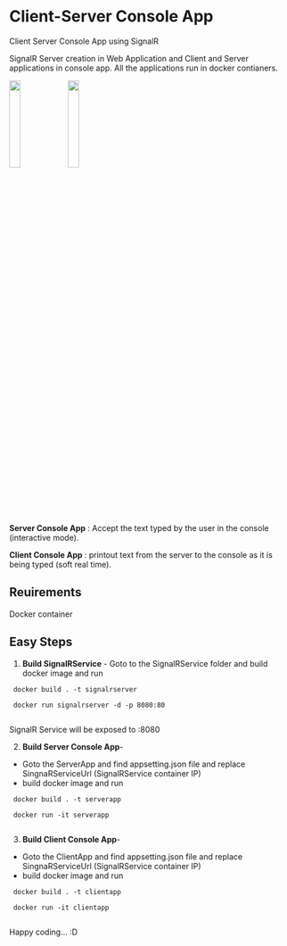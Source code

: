 # Client-Server Console App

Client Server Console App using SignalR

SignalR Server creation in Web Application and Client and Server applications in console app. All the applications run in docker contianers.


 <img src="https://www.docker.com/wp-content/uploads/2022/03/vertical-logo-monochromatic.png" width=20% height=20%>
 <img src="https://miro.medium.com/max/1200/0*ILbItnzDfSZhZwSn.png" width=20% height=20%>


 

**Server Console App** : Accept the text typed by the user in the console (interactive mode).

**Client Console App** : printout text from the server to the console as it is being typed (soft real time).

## Reuirements ##
Docker container 

## Easy Steps ##

1. **Build SignalRService** -   Goto to the SignalRService folder and build docker image and run


```docker
 docker build . -t signalrserver
 
 docker run signalrserver -d -p 8080:80
 
```
SignalR Service will be exposed to <IP>:8080  
  
2. **Build Server Console App**-   
  * Goto the ServerApp and find appsetting.json file and replace SingnaRServiceUrl (SignalRService container IP)
  * build docker image and run
   
```docker
 docker build . -t serverapp
 
 docker run -it serverapp
 
```
  
 3. **Build Client Console App**-  
  * Goto the ClientApp and find appsetting.json file and replace SingnaRServiceUrl (SignalRService container IP)
  * build docker image and run

  
```docker
 docker build . -t clientapp
 
 docker run -it clientapp
 
```
  
Happy coding... :D  

